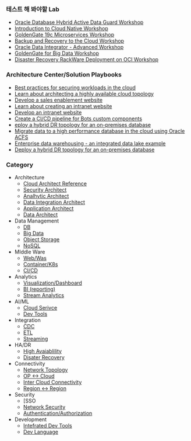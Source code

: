 ### 테스트 해 봐야할 Lab
* [Oracle Database Hybrid Active Data Guard Workshop](https://apexapps.oracle.com/pls/apex/dbpm/r/livelabs/view-workshop?wid=609&session=7712026125081)
* [Introduction to Cloud Native Workshop](https://apexapps.oracle.com/pls/apex/dbpm/r/livelabs/workshop-attendee-2?p210_workshop_id=709&p210_type=3&session=10848354533400)
* [GoldenGate 19c Microservices Workshop](https://apexapps.oracle.com/pls/apex/dbpm/r/livelabs/workshop-attendee-2?p210_workshop_id=585&p210_type=3&session=114317155690746)
* [Backup and Recovery to the Cloud Workshop](https://apexapps.oracle.com/pls/apex/dbpm/r/livelabs/view-workshop?wid=580)
* [Oracle Data Integrator - Advanced Workshop](https://apexapps.oracle.com/pls/apex/dbpm/r/livelabs/workshop-attendee-2?p210_workshop_id=775&p210_type=3&session=117270244369178)
* [GoldenGate for Big Data Workshop](https://apexapps.oracle.com/pls/apex/dbpm/r/livelabs/view-workshop?wid=692)
* [Disaster Recovery RackWare Deployment on OCI Workshop](https://apexapps.oracle.com/pls/apex/dbpm/r/livelabs/view-workshop?p180_id=718&session=17550120240843)

### Architecture Center/Solution Playbooks
* [Best practices for securing workloads in the cloud](https://docs.oracle.com/en/solutions/oci-best-practices-security/secure-compute-instances1.html#GUID-FF972866-3865-45FD-B651-72A624FE6AAE)
* [Learn about architecting a highly available cloud topology](https://docs.oracle.com/en/solutions/design-ha/index.html#GUID-D246FCD4-A9A1-47BB-9D72-A27633D539BD)
* [Develop a sales enablement website](https://docs.oracle.com/en/solutions/develop-sales-enablement-site/index.html#GUID-6AB1DBBA-F9F7-4A63-BBC4-DE65D8A640D4)
* [Learn about creating an intranet website](https://docs.oracle.com/en/solutions/learn-about-create-intranet-website/index.html#GUID-F2EDA5BD-66BE-48CF-A0B6-5D04DBACACDA)
* [Develop an intranet website](https://docs.oracle.com/en/solutions/develop-intranet-website/index.html#GUID-82892EAC-386A-4922-9952-5A7ABC8FA7D6)
* [Create a CI/CD pipeline for Bots custom components](https://docs.oracle.com/en/solutions/create-cicd-pipeline-custom-components/index.html#GUID-3F118956-E1B3-44CE-A8EE-E9062DB5F73A)
* [eploy a hybrid DR topology for an on-premises database](https://docs.oracle.com/en/solutions/standby-database-in-cloud/index.html#GUID-89E40108-8E76-4C10-A236-6D1683CD08E4)
* [Migrate data to a high performance database in the cloud using Oracle ACFS](https://docs.oracle.com/en/solutions/migrate-database-with-data-pump/index.html#GUID-EFE82F3A-2C6B-44B3-8158-E39D36E86FAF)
* [Enterprise data warehousing - an integrated data lake example](https://docs.oracle.com/en/solutions/oci-curated-analysis/index.html#GUID-7FF7A024-5EB0-414B-A1A5-4718929DC7F2)
* [Deploy a hybrid DR topology for an on-premises database](https://docs.oracle.com/en/solutions/standby-database-in-cloud/index.html#GUID-59963446-74C0-4C95-BC66-F9FC63D1DA3A)

### Category

* Architecture
  * [Cloud Architect Reference  ]()
  * [Security Architect         ]()
  * [Analhytic Architect        ]()
  * [Data Integration Architect ]()
  * [Application Architect      ]()
  * [Data Architect             ]()
* Data Management
  * [DB             ]()
  * [Big Data       ]()
  * [Object Storage ]()
  * [NoSQL          ]()
* MIddle Ware
  * [Web/Was      ]()
  * [Container/K8s]()
  * [CI/CD        ]()
* Analytics
  * [Visualization/Dashboard ]()
  * [BI (reporting)          ]()
  * [Stream Analytics        ]()
* AI/ML
  * [Cloud Serivce]()
  * [Dev Tools    ]()
* Integration
  * [CDC      ]()
  * [ETL      ]()
  * [Streaming]()
* HA/DR
  * [High Avaiablility]()
  * [Disater Recovery ]()
* Connectivity
  * [Network Topology        ]()
  * [OP <-> Cloud            ]()
  * [Inter Cloud Connectivity]()
  * [Region <-> Region       ]()
* Security  
  * [SSO
  * [Network Security            ]()
  * [Authentication/Authorization]()
* Development
  * [Intefrated Dev Tools]()
  * [Dev Language        ]()
			
